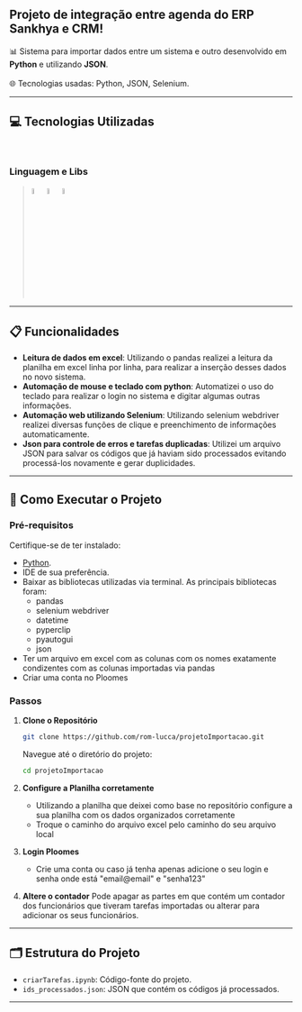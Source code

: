 ## **Projeto de integração entre agenda do ERP Sankhya e CRM**!

📊 Sistema para importar dados entre um sistema e outro desenvolvido em **Python** e utilizando **JSON**. <br>  
🌐 Tecnologias usadas: Python, JSON, Selenium.  

---

## 💻 Tecnologias Utilizadas
<div style="display: inline-block"><br>

### Linguagem e Libs
> <img src="https://cdn.jsdelivr.net/gh/devicons/devicon@latest/icons/python/python-original.svg" width="5%"/>
> <img src="https://cdn.jsdelivr.net/gh/devicons/devicon@latest/icons/selenium/selenium-original.svg" width="5%"/>
> <img src="https://cdn.jsdelivr.net/gh/devicons/devicon@latest/icons/json/json-original.svg" width="5%"/>
          
---

## 📋 Funcionalidades

- **Leitura de dados em excel**: Utilizando o pandas realizei a leitura da planilha em excel linha por linha, para realizar a inserção desses dados no novo sistema.
- **Automação de mouse e teclado com python**: Automatizei o uso do teclado para realizar o login no sistema e digitar algumas outras informações.
- **Automação web utilizando Selenium**: Utilizando selenium webdriver realizei diversas funções de clique e preenchimento de informações automaticamente.
- **Json para controle de erros e tarefas duplicadas**: Utilizei um arquivo JSON para salvar os códigos que já haviam sido processados evitando processá-los novamente e gerar duplicidades.

---

## 🚀 Como Executar o Projeto

### Pré-requisitos

Certifique-se de ter instalado:

- [Python](https://www.python.org/downloads/).
- IDE de sua preferência.
- Baixar as bibliotecas utilizadas via terminal. As principais bibliotecas foram:
  - pandas
  - selenium webdriver
  - datetime
  - pyperclip
  - pyautogui
  - json
- Ter um arquivo em excel com as colunas com os nomes exatamente condizentes com as colunas importadas via pandas
- Criar uma conta no Ploomes
  
### Passos

1. **Clone o Repositório**
    ```bash
    git clone https://github.com/rom-lucca/projetoImportacao.git
    ```
    Navegue até o diretório do projeto:
    ```bash
    cd projetoImportacao
    ```

2. **Configure a Planilha corretamente**
    - Utilizando a planilha que deixei como base no repositório configure a sua planilha com os dados organizados corretamente
    - Troque o caminho do arquivo excel pelo caminho do seu arquivo local

3. **Login Ploomes**
    - Crie uma conta ou caso já tenha apenas adicione o seu login e senha onde está "email@email" e "senha123"

4. **Altere o contador**
    Pode apagar as partes em que contém um contador dos funcionários que tiveram tarefas importadas ou alterar para adicionar os seus funcionários.

---

## 🗂 Estrutura do Projeto

- `criarTarefas.ipynb`: Código-fonte do projeto.
- `ids_processados.json`: JSON que contém os códigos já processados.

---
